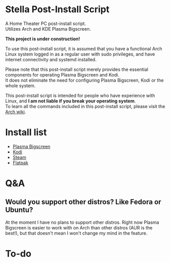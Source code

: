 # Stella Post-Install Script
A Home Theater PC post-install script.  
Utilizes Arch and KDE Plasma Bigscreen.  
  
**This project is under construction!**  
  
To use this post-install script, it is assumed that you have a functional Arch Linux system logged in as a regular user with sudo privileges, and have internet connectivity and systemd installed.  
  
Please note that this post-install script merely provides the essential components for operating Plasma Bigscreen and Kodi.  
It does not eliminate the need for configuring Plasma Bigscreen, Kodi or the whole system.  
  
This post-install script is intended for people who have experience with Linux, and **I am not liable if you break your operating system**.  
To learn all the commands included in this post-install script, please visit the [Arch wiki](https://wiki.archlinux.org/).  
  
# Install list 
- [Plasma Bigscreen](https://aur.archlinux.org/packages/plasma-bigscreen-git)
- [Kodi](https://kodi.tv/)
- [Steam](https://wiki.archlinux.org/title/steam)
- [Flatpak](https://flatpak.org/setup/Arch)
  
# Q&A
## Would you support other distros? Like Fedora or Ubuntu? 
At the moment I have no plans to support other distros. Right now Plasma Bigscreen is easier to work with on Arch than other distros (AUR is the best!), but that doesn't mean I won't change my mind in the feature. 
  
# To-do
  